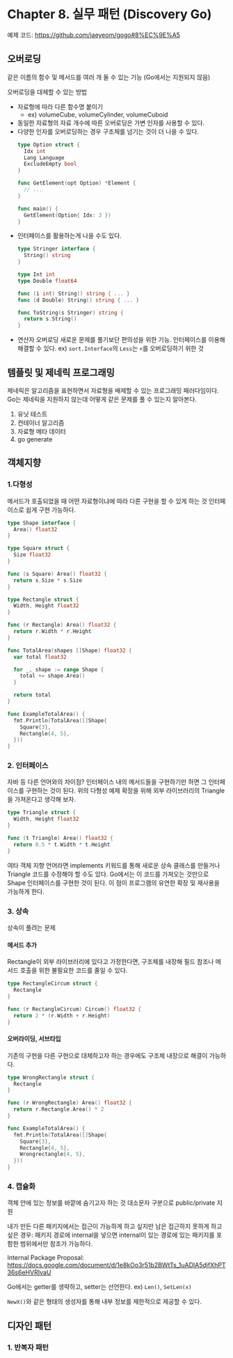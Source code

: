 # Chapter 8. 실무 패턴 (Discovery Go)

예제 코드: https://github.com/jaeyeom/gogo#8%EC%9E%A5


## 오버로딩

같은 이름의 함수 및 메서드를 여러 개 둘 수 있는 기능 (Go에서는 지원되지 않음)

오버로딩을 대체할 수 있는 방법
- 자료형에 따라 다른 함수명 붙이기 
  - ex) volumeCube, volumeCylinder, volumeCuboid
- 동일한 자료형의 자료 개수에 따른 오버로딩은 가변 인자를 사용할 수 있다.
- 다양한 인자를 오버로딩하는 경우 구조체를 넘기는 것이 더 나을 수 있다.
  ```go
  type Option struct {
    Idx int
    Lang Language
    ExcludeEmpty bool
  }

  func GetElement(opt Option) *Element {
    // ...
  }

  func main() {
    GetElement(Option{ Idx: 3 })
  }
  ```
- 인터페이스를 활용하는게 나을 수도 있다.
  ```go
  type Stringer interface {
    String() string
  }

  type Int int
  type Double float64

  func (i int) String() string { ... }
  func (d Double) String() string { ... }

  func ToString(s Stringer) string {
    return s.String()
  }
  ```
- 연산자 오버로딩
새로운 문제를 풀기보단 편의성을 위한 기능. 인터페이스를 이용해 해결할 수 있다.
ex) `sort.Interface`의 `Less`는 `<`를 오버로딩하기 위한 것


## 템플릿 및 제네릭 프로그래밍

제네릭은 알고리즘을 표현하면서 자료형을 배제할 수 있는 프로그래밍 패러다임이다. 
Go는 제네릭을 지원하지 않는데 어떻게 같은 문제를 풀 수 있는지 알아본다.

1. 유닛 테스트
2. 컨테이너 알고리즘
3. 자료형 메타 데이터
4. go generate


## 객체지향

### 1.다형성 

메서드가 호출되었을 때 어떤 자료형이냐에 따라 다른 구현을 할 수 있게 하는 것
인터페이스로 쉽게 구현 가능하다.

```go
type Shape interface {
  Area() float32
}

type Square struct {
  Size float32
}

func (s Square) Area() float32 {
  return s.Size * s.Size
}

type Rectangle struct {
  Width, Height float32
}

func (r Rectangle) Area() float32 {
  return r.Width * r.Height
}

func TotalArea(shapes []Shape) float32 {
  var total float32

  for _, shape := range Shape {
    total += shape.Area()
  }

  return total
}

func ExampleTotalArea() {
  fmt.Println(TotalArea([]Shape{
    Square{3},
    Rectangle{4, 5},
  }))
}
```

### 2. 인터페이스

자바 등 다른 언어와의 차이점? 인터페이스 내의 메서드들을 구현하기만 하면 그 인터페이스를 구현하는 것이 된다.
위의 다형성 예제 확장을 위해 외부 라이브러리의 Triangle을 가져온다고 생각해 보자.

```go
type Triangle struct {
  Width, Height float32
}

func (t Triangle) Area() float32 {
  return 0.5 * t.Width * t.Height
}
```

여타 객체 지향 언어라면 implements 키워드를 통해 새로운 상속 클래스를 만들거나 Triangle 코드를 수정해야 할 수도 있다.
Go에서는 이 코드를 가져오는 것만으로 Shape 인터페이스를 구현한 것이 된다. 이 점이 프로그램의 유연한 확장 및 재사용을 가능하게 한다.

### 3. 상속

상속이 풀려는 문제

#### 메서드 추가

Rectangle이 외부 라이브러리에 있다고 가정한다면, 구조체를 내장해 필드 참조나 메서드 호출을 위한 불필요한 코드를 줄일 수 있다.

```go
type RectangleCircum struct {
  Rectangle
}

func (r RectangleCircum) Circum() float32 {
  return 2 * (r.Width + r.Height)
}
```

#### 오버라이딩, 서브타입

기존의 구현을 다른 구현으로 대체하고자 하는 경우에도 구조체 내장으로 해결이 가능하다.

```go
type WrongRectangle struct {
  Rectangle
}

func (r WrongRectangle) Area() float32 {
  return r.Rectangle.Area() * 2
}

func ExampleTotalArea() {
  fmt.Println(TotalArea([]Shape{
    Square{3},
    Rectangle{4, 5},
    Wrongrectangle{4, 5},
  }))
}
```



### 4. 캡슐화

객체 안에 있는 정보를 바깥에 숨기고자 하는 것
대소문자 구분으로 public/private 지원

내가 만든 다른 패키지에서는 접근이 가능하게 하고 싶지만 남은 접근하지 못하게 하고 싶은 경우:
패키지 경로에 internal을 넣으면 internal이 있는 경로에 있는 패키지를 포함한 범위에서만 참조가 가능하다.

Internal Package Proposal: https://docs.google.com/document/d/1e8kOo3r51b2BWtTs_1uADIA5djfXhPT36s6eHVRIvaU

Go에서는 getter를 생략하고, setter는 선언한다.
ex) `Len()`, `SetLen(x)`

`NewX()`와 같은 형태의 생성자를 통해 내부 정보를 제한적으로 제공할 수 있다.


## 디자인 패턴

### 1. 반복자 패턴

